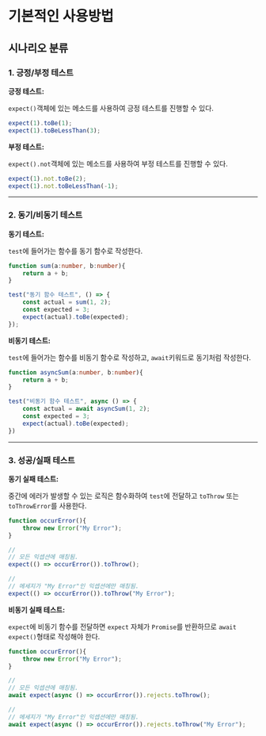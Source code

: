 
# 기본적인 사용방법

## 시나리오 분류

### 1. 긍정/부정 테스트

**긍정 테스트:**

`expect()`객체에 있는 메소드를 사용하여 긍정 테스트를 진행할 수 있다.

```ts
expect(1).toBe(1);
expect(1).toBeLessThan(3);
```

**부정 테스트:**

`expect().not`객체에 있는 메소드를 사용하여 부정 테스트를 진행할 수 있다. 

```ts
expect(1).not.toBe(2);
expect(1).not.toBeLessThan(-1);
```

---

### 2. 동기/비동기 테스트

**동기 테스트:**

`test`에 들어가는 함수를 동기 함수로 작성한다.

```ts
function sum(a:number, b:number){
    return a + b;
}

test("동기 함수 테스트", () => {
    const actual = sum(1, 2);
    const expected = 3;
    expect(actual).toBe(expected);
});
```

**비동기 테스트:**

`test`에 들어가는 함수를 비동기 함수로 작성하고, `await`키워드로 동기처럼 작성한다.

```ts
function asyncSum(a:number, b:number){
    return a + b;
}

test("비동기 함수 테스트", async () => {
    const actual = await asyncSum(1, 2);
    const expected = 3;
    expect(actual).toBe(expected);
})
```

---

### 3. 성공/실패 테스트

**동기 실패 테스트:**

중간에 에러가 발생할 수 있는 로직은 함수화하여 `test`에 전달하고 `toThrow` 또는 `toThrowError`를 사용한다.

```ts
function occurError(){
    throw new Error("My Error");
}

//
// 모든 익셉션에 매칭됨.
expect(() => occurError()).toThrow();

//
// 메세지가 "My Error"인 익셉션에만 매칭됨.
expect(() => occurError()).toThrow("My Error");
```

**비동기 실패 테스트:**

`expect`에 비동기 함수를 전달하면 `expect` 자체가 `Promise`를 반환하므로 `await expect()`형태로 작성해야 한다.

```ts
function occurError(){
    throw new Error("My Error");
}

//
// 모든 익셉션에 매칭됨.
await expect(async () => occurError()).rejects.toThrow();

//
// 메세지가 "My Error"인 익셉션에만 매칭됨.
await expect(async () => occurError()).rejects.toThrow("My Error");
```